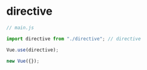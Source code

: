 # directive

```javascript
// main.js

import directive from "./directive"; // directive

Vue.use(directive);

new Vue({});
```
